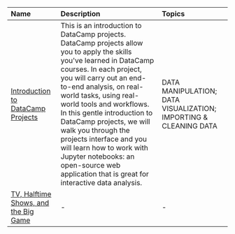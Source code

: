 | Name | Description | Topics |
|:-----|:------------|:-------|
| [Introduction to DataCamp Projects](https://www.datacamp.com/projects/571) | This is an introduction to DataCamp projects. DataCamp projects allow you to apply the skills you've learned in DataCamp courses. In each project, you will carry out an end-to-end analysis, on real-world tasks, using real-world tools and workflows. In this gentle introduction to DataCamp projects, we will walk you through the projects interface and you will learn how to work with Jupyter notebooks: an open-source web application that is great for interactive data analysis.| DATA MANIPULATION; DATA VISUALIZATION; IMPORTING & CLEANING DATA |
| [TV, Halftime Shows, and the Big Game](https://github.com/gabrielfas/datacamp_projects/tree/master/SQL/TV%2C%20Halftime%20Shows%2C%20and%20the%20Big%20Game) | - | - |
